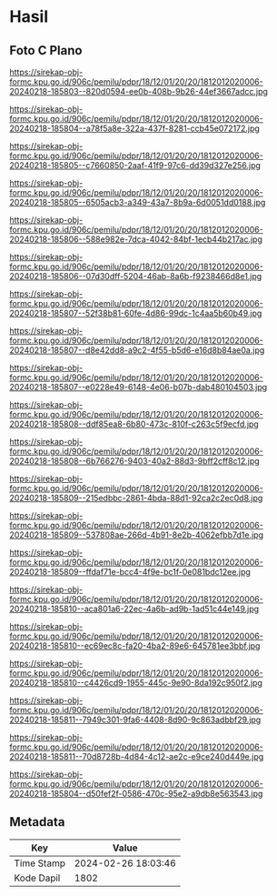 # Hasil

## Foto C Plano

https://sirekap-obj-formc.kpu.go.id/906c/pemilu/pdpr/18/12/01/20/20/1812012020006-20240218-185803--820d0594-ee0b-408b-9b26-44ef3667adcc.jpg

https://sirekap-obj-formc.kpu.go.id/906c/pemilu/pdpr/18/12/01/20/20/1812012020006-20240218-185804--a78f5a8e-322a-437f-8281-ccb45e072172.jpg

https://sirekap-obj-formc.kpu.go.id/906c/pemilu/pdpr/18/12/01/20/20/1812012020006-20240218-185805--c7660850-2aaf-41f9-97c6-dd39d327e256.jpg

https://sirekap-obj-formc.kpu.go.id/906c/pemilu/pdpr/18/12/01/20/20/1812012020006-20240218-185805--6505acb3-a349-43a7-8b9a-6d0051dd0188.jpg

https://sirekap-obj-formc.kpu.go.id/906c/pemilu/pdpr/18/12/01/20/20/1812012020006-20240218-185806--588e982e-7dca-4042-84bf-1ecb44b217ac.jpg

https://sirekap-obj-formc.kpu.go.id/906c/pemilu/pdpr/18/12/01/20/20/1812012020006-20240218-185806--07d30dff-5204-46ab-8a6b-f9238466d8e1.jpg

https://sirekap-obj-formc.kpu.go.id/906c/pemilu/pdpr/18/12/01/20/20/1812012020006-20240218-185807--52f38b81-60fe-4d86-99dc-1c4aa5b60b49.jpg

https://sirekap-obj-formc.kpu.go.id/906c/pemilu/pdpr/18/12/01/20/20/1812012020006-20240218-185807--d8e42dd8-a9c2-4f55-b5d6-e16d8b84ae0a.jpg

https://sirekap-obj-formc.kpu.go.id/906c/pemilu/pdpr/18/12/01/20/20/1812012020006-20240218-185807--e0228e49-6148-4e06-b07b-dab480104503.jpg

https://sirekap-obj-formc.kpu.go.id/906c/pemilu/pdpr/18/12/01/20/20/1812012020006-20240218-185808--ddf85ea8-6b80-473c-810f-c263c5f9ecfd.jpg

https://sirekap-obj-formc.kpu.go.id/906c/pemilu/pdpr/18/12/01/20/20/1812012020006-20240218-185808--6b766276-9403-40a2-88d3-9bff2cff8c12.jpg

https://sirekap-obj-formc.kpu.go.id/906c/pemilu/pdpr/18/12/01/20/20/1812012020006-20240218-185809--215edbbc-2861-4bda-88d1-92ca2c2ec0d8.jpg

https://sirekap-obj-formc.kpu.go.id/906c/pemilu/pdpr/18/12/01/20/20/1812012020006-20240218-185809--537808ae-266d-4b91-8e2b-4062efbb7d1e.jpg

https://sirekap-obj-formc.kpu.go.id/906c/pemilu/pdpr/18/12/01/20/20/1812012020006-20240218-185809--ffdaf71e-bcc4-4f9e-bc1f-0e081bdc12ee.jpg

https://sirekap-obj-formc.kpu.go.id/906c/pemilu/pdpr/18/12/01/20/20/1812012020006-20240218-185810--aca801a6-22ec-4a6b-ad9b-1ad51c44e149.jpg

https://sirekap-obj-formc.kpu.go.id/906c/pemilu/pdpr/18/12/01/20/20/1812012020006-20240218-185810--ec69ec8c-fa20-4ba2-89e6-645781ee3bbf.jpg

https://sirekap-obj-formc.kpu.go.id/906c/pemilu/pdpr/18/12/01/20/20/1812012020006-20240218-185810--c4426cd9-1955-445c-9e90-8da192c950f2.jpg

https://sirekap-obj-formc.kpu.go.id/906c/pemilu/pdpr/18/12/01/20/20/1812012020006-20240218-185811--7949c301-9fa6-4408-8d90-9c863adbbf29.jpg

https://sirekap-obj-formc.kpu.go.id/906c/pemilu/pdpr/18/12/01/20/20/1812012020006-20240218-185811--70d8728b-4d84-4c12-ae2c-e9ce240d449e.jpg

https://sirekap-obj-formc.kpu.go.id/906c/pemilu/pdpr/18/12/01/20/20/1812012020006-20240218-185804--d50fef2f-0586-470c-95e2-a9db8e563543.jpg


## Metadata

| Key        | Value               |
| ---------- | ------------------- |
| Time Stamp | 2024-02-26 18:03:46 |
| Kode Dapil | 1802                |



